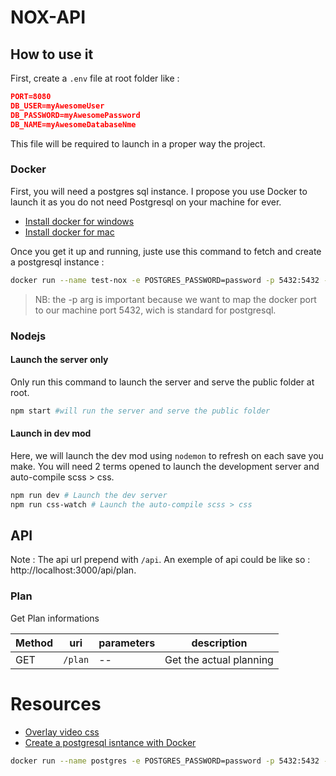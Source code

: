 # NOX-API

## How to use it
First, create a `.env` file at root folder like :

```json
PORT=8080
DB_USER=myAwesomeUser
DB_PASSWORD=myAwesomePassword
DB_NAME=myAwesomeDatabaseNme
```
This file will be required to launch in a proper way the project.

### Docker
First, you will need a postgres sql instance. I propose you use Docker to launch it as you do not need Postgresql on your machine for ever.
- [Install docker for windows](https://docs.docker.com/docker-for-windows/)
- [Install docker for mac](https://docs.docker.com/docker-for-mac/)

Once you get it up and running, juste use this command to fetch and create a postgresql instance :
```bash
docker run --name test-nox -e POSTGRES_PASSWORD=password -p 5432:5432 -d postgres
```
> NB: the -p arg is important because we want to map the docker port to our machine port 5432, wich is standard for postgresql.

### Nodejs
#### Launch the server only
Only run this command to launch the server and serve the public folder at root.
```bash
npm start #will run the server and serve the public folder
```

#### Launch in dev mod
Here, we will launch the dev mod using `nodemon` to refresh on each save you make. You will need 2 terms opened to launch the development server and auto-compile scss > css.
```bash
npm run dev # Launch the dev server
npm run css-watch # Launch the auto-compile scss > css
```

## API
Note : The api url prepend with `/api`.
An exemple of api could be like so : http://localhost:3000/api/plan.

### Plan
Get Plan informations

Method | uri | parameters | description
------ | ------ | ------- | ----
GET | `/plan` |  -- | Get the actual planning

# Resources
- [Overlay video css](https://la-cascade.io/effets-video-html5-avec-css-blend-modes/)
- [Create a postgresql isntance with Docker](https://hub.docker.com/_/postgres/)
```bash
docker run --name postgres -e POSTGRES_PASSWORD=password -p 5432:5432 -d postgres
```